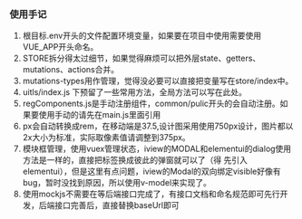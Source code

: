 ### 使用手记
1. 根目标.env开头的文件配置环境变量，如果要在项目中使用需要使用VUE_APP开头命名。
2. STORE拆分得太过细节，如果觉得麻烦可以把外层state、getters、mutations、actions合并。
3. mutations-types用作管理，觉得没必要可以直接把变量写在store/index中。
4. uitls/index.js 下预留了一些常用方法，全局方法可以写在此处。
5. regComponents.js是手动注册组件，common/pulic开头的会自动注册。如果要使用手动的请先在main.js里面引用
6. px会自动转换成rem，在移动端是37.5,设计图采用使用750px设计，图片都以2x大小为标准，实际取像素值请调整到375px。
7. 模块框管理，使用vuex管理状态，iview的MODAL和elementui的dialog使用方法是一样的，直接把标签换成彼此的弹窗就可以了（得
   先引入elementui），但是这里有点问题，iview的Modal的双向绑定visible好像有bug，暂时没找到原因，所以使用v-model来实现了。
8. 使用mockjs不需要在等后端接口完成了，有接口文档和命名规范即可先行开发，后端接口完善后，直接替换baseUrl即可